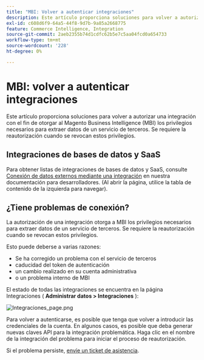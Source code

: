 ```yaml
---
title: "MBI: Volver a autenticar integraciones"
description: Este artículo proporciona soluciones para volver a autorizar una integración con el fin de otorgar al Magento Business Intelligence (MBI) los privilegios necesarios para extraer datos de un servicio de terceros. Se requiere la reautorización cuando se revocan estos privilegios.
exl-id: c608d6f9-64a5-44f8-9d7b-9a85a2668775
feature: Commerce Intelligence, Integration
source-git-commit: 2aeb2355b74d1cdfc62b5e7c5aa04fcd0a654733
workflow-type: tm+mt
source-wordcount: '228'
ht-degree: 0%

---
```


# MBI: volver a autenticar integraciones

Este artículo proporciona soluciones para volver a autorizar una integración con el fin de otorgar al Magento Business Intelligence (MBI) los privilegios necesarios para extraer datos de un servicio de terceros. Se requiere la reautorización cuando se revocan estos privilegios.

## Integraciones de bases de datos y SaaS

Para obtener listas de integraciones de bases de datos y SaaS, consulte [Conexión de datos externos mediante una integración](https://experienceleague.adobe.com/es/docs/commerce-business-intelligence/mbi/analyze/saas/integrations) en nuestra documentación para desarrolladores. (Al abrir la página, utilice la tabla de contenido de la izquierda para navegar).

## ¿Tiene problemas de conexión?

La autorización de una integración otorga a MBI los privilegios necesarios para extraer datos de un servicio de terceros. Se requiere la reautorización cuando se revocan estos privilegios.

Esto puede deberse a varias razones:

* Se ha corregido un problema con el servicio de terceros
* caducidad del token de autenticación
* un cambio realizado en su cuenta administrativa
* o un problema interno de MBI

El estado de todas las integraciones se encuentra en la página Integraciones ( **Administrar datos > Integraciones** ):

![Integraciones_page.png](assets/Integrations_page.png)

Para volver a autenticarse, es posible que tenga que volver a introducir las credenciales de la cuenta. En algunos casos, es posible que deba generar nuevas claves API para la integración problemática. Haga clic en el nombre de la integración del problema para iniciar el proceso de reautorización.

Si el problema persiste, [envíe un ticket de asistencia](/help/help-center-guide/help-center/magento-help-center-user-guide.md#submit-ticket).
